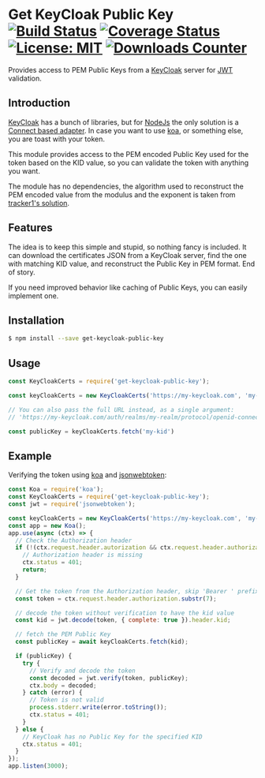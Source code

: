 # Get KeyCloak Public Key [![Build Status](https://travis-ci.org/aquator/node-get-keycloak-public-key.svg?branch=master)](https://travis-ci.org/aquator/node-get-keycloak-public-key) [![Coverage Status](https://coveralls.io/repos/github/aquator/node-get-keycloak-public-key/badge.svg?branch=master)](https://coveralls.io/github/aquator/node-get-keycloak-public-key?branch=master) [![License: MIT](https://img.shields.io/badge/License-MIT-brightgreen.svg)](https://opensource.org/licenses/MIT)  [![Downloads Counter](https://img.shields.io/npm/dt/get-keycloak-public-key.svg)](https://www.npmjs.com/package/get-keycloak-public-key)
Provides access to PEM Public Keys from a [KeyCloak][1] server for [JWT][2] validation.

## Introduction
[KeyCloak][1] has a bunch of libraries, but for [NodeJs][3] the only solution is a [Connect based adapter][4]. In case you want to use [koa][5], or something else, you are toast with your token.

This module provides access to the PEM encoded Public Key used for the token based on the KID value, so you can validate the token with anything you want.

The module has no dependencies, the algorithm used to reconstruct the PEM encoded value from the modulus and the exponent is taken from [tracker1's solution]( https://github.com/tracker1/node-rsa-pem-from-mod-exp).

## Features
The idea is to keep this simple and stupid, so nothing fancy is included. It can download the certificates JSON from a KeyCloak server, find the one with matching KID value, and reconstruct the Public Key in PEM format. End of story.

If you need improved behavior like caching of Public Keys, you can easily implement one.

## Installation
```bash
$ npm install --save get-keycloak-public-key
```

## Usage
```javascript
const KeyCloakCerts = require('get-keycloak-public-key');

const keyCloakCerts = new KeyCloakCerts('https://my-keycloak.com', 'my-realm');

// You can also pass the full URL instead, as a single argument:
// 'https://my-keycloak.com/auth/realms/my-realm/protocol/openid-connect/certs'

const publicKey = keyCloakCerts.fetch('my-kid')
```

## Example
Verifying the token using [koa][5] and [jsonwebtoken][6]:
```javascript
const Koa = require('koa');
const KeyCloakCerts = require('get-keycloak-public-key');
const jwt = require('jsonwebtoken');

const keyCloakCerts = new KeyCloakCerts('https://my-keycloak.com', 'my-realm');
const app = new Koa();
app.use(async (ctx) => {
  // Check the Authorization header
  if (!(ctx.request.header.autorization && ctx.request.header.authorization.startsWith('Bearer '))) {
    // Authorization header is missing
    ctx.status = 401;
    return;
  }

  // Get the token from the Authorization header, skip 'Bearer ' prefix
  const token = ctx.request.header.authorization.substr(7);

  // decode the token without verification to have the kid value
  const kid = jwt.decode(token, { complete: true }).header.kid;

  // fetch the PEM Public Key
  const publicKey = await keyCloakCerts.fetch(kid);

  if (publicKey) {
    try {
      // Verify and decode the token
      const decoded = jwt.verify(token, publicKey);
      ctx.body = decoded;
    } catch (error) {
      // Token is not valid
      process.stderr.write(error.toString());
      ctx.status = 401;
    }
  } else {
    // KeyCloak has no Public Key for the specified KID
    ctx.status = 401;
  }
});
app.listen(3000);
```

[1]: http://www.keycloak.org/
[2]: https://jwt.io/
[3]: https://nodejs.org/en/
[4]: https://github.com/keycloak/keycloak-nodejs-connect
[5]: http://koajs.com/
[6]: https://github.com/auth0/node-jsonwebtoken
